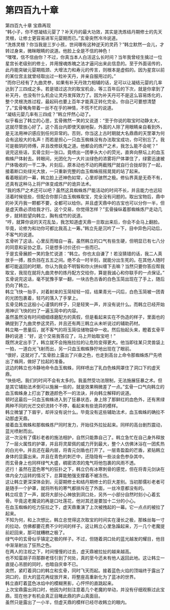# 第四百九十章

第四百九十章 宝鼎再现\
“韩小子，你不想凝结元婴了？补天丹的最大功效，其实是洗炼结丹期修士的先天灵根，让修士更容易进军元婴期而已。”玄骨突然冷冷说道。\
“洗炼灵根？你当我是三岁小孩，世间哪有这种逆天的灵药？”韩立默然一会儿，才转过身来，微眯眼睛的说道。他脸上全是不信的神色！\
“嘿嘿，信不信由你？不过，你真当本人白活这么长时间？当年我曾经生擒过一位星宫长老级别的修士，并用搜魂炼魄之法才逼问出来此信息的。至于外面谣传的，此丹能突破元婴期瓶颈、大增法力和寿元的传言，则根本是虚假的。因为星宫以前的某位宫主就曾经取出过一粒补天丹，并亲自服用过的。”\
“而你已经有了九曲灵参，如果有补天丹效力相辅的话，足可以让凝结元婴的几率达到了三四成之多。若是错过这次的取宝机会，等三百年后的下次，就是你拿到了补天丹，也没有什么机会让灵丹发挥效力了。因为补天丹可不是这么容易炼化的，整个灵根洗炼过程，最起码也要上百年才能真正转化完全。你自己可要想清楚了。”玄骨嘴角带着一丝不在乎的神情，不慌不忙的说道。\
“凝结元婴几率有三四成？”韩立怦然心动了。\
似乎看出了韩立的心思，玄骨微然一笑的又说道：“至于你说的取宝时动静太大，这就尽管放心好了。这个高台内即使天崩地裂，外面的人除了用眼睛亲自看到外，是无法用神识感应到任何异常的。否则，你当这上古时期就大名鼎鼎的天罡罩为何会有这般大的名声！而若是担心一只血玉蜘蛛没有办法取宝成功，你可别忘了。我可是极阴的师傅，并且改修妖鬼之道。他都会的炼尸之术，我怎么能不会呢？”\
说完这些话，玄骨立刻一张口。竟喷出一团拳头大小的荧光，直奔向祭坛上的血玉蜘蛛尸体射去。转眼间，光团化为一大片淡绿色的浓雾将尸体罩住了，绿雾迅速被尸体吸收的一干二净。片刻后，原本动也不动的两截残尸就自行合拢却到了一起，接着断口处绿光大放，一只重新完整的血玉蜘蛛摇摇晃晃的站了起来。\
看着眼前的一幕，韩立脸上还神色如常，心里却骇然之极。修仙界真是无奇不有，还真有这种马上将尸体变成炼尸的诡异法术。\
“我的炼尸之术还可以吧？虽然这具蜘蛛炼尸能活动的时间不长，并且能力也远较活着时候低些，但配合你那只血玉蜘蛛取宝，完全没有问题的。取出宝物后，鼎中的补天丹我一颗都不要，全都可以给你。并且虚天鼎中的古宝也可以分你一半，但是虚天鼎必须给我才行。这个交易，你觉得怎样？”玄骨操纵着那蜘蛛炼尸走动几步，就转脸望向韩立，胸有成竹的说道。\
“哼，就算你说的天花乱坠，我怎知道虚天鼎一旦取出来后，你会不会马上翻脸。毕竟，论修为和功你可都比我高上一筹。”韩立先是沉吟了一下，目中异色闪动后，不客气的说道。\
玄骨听了这话，心里反而暗自一喜。虽然韩立的口气有些生硬，但明显已有七八分的同意和妥协之意。只是想多讨价还价一些而已。\
于是玄骨展颜一笑的急忙说道：“韩立。你也太自谦了！若没猜错的话，我二人真放手一搏，胜负挡在五五之间。绝不会一时半刻，就能分出生死的。在其他人随时都可能返回的时期，你认为我会不明智和你火拼纠缠下去嘛？当然只要你答应帮我取宝，我现在就将九曲灵参的炼丹配方交给你，算是我诚心和你联手的一点保证。”\
玄骨说完这话，毫不犹豫手掌一翻，一块古色古香的白色玉简出现在了手上，随后扔向了韩立。\
韩立飞快一抬手，对着射来的玉简轻轻一招，结果青光一闪后，白色玉简被一团青的光团包裹着，轻巧的落入了手掌上。\
玄骨见韩立这般小心谨慎的样子，只是轻笑一声，并没有说什么。而韩立已经开始用神识飞快的扫了一遍玉简中的内容。\
虽然虽然没有时间细细琢磨配方的真假，但是看起来实在不伪造的样子，里面也的确提到了九曲灵参这灵药，并且还有两三韩立从未听说过的辅助药材。\
韩立略一思量后，就不客气的将玉简往储物袋中一收。然后抬起头来，瞪着玄骨平静的说道：“好，这个交易我答应了，马上开始取宝吧！”\
既然决定出手了，韩立就不会拖拖拉拉的让危险变得更大。他当即往某只灵兽袋上一拍，一道白光飞射而出，另一只血玉蜘蛛狰狞地出现在了眼前。\
“很好，这就对了。”玄骨脸上露出了兴奋之色，也走到高台上命令那蜘蛛炼尸先喷出了蛛网，做好了拉起的准备。\
这边的韩立也冷静地命令血玉蜘蛛，同样喷出了乳白色蛛网罩住了洞口下的虚天鼎。\
“快些吧。我们的时间不会有太多的。我虽然受功法限制，无法施展狂暴之术。但是其它辅助法术倒可以施展一些的，就是效果稍微差了一点。”玄骨一口气向韩立的血玉蜘蛛身上打出了数道颜色不一的法诀，并向韩立解释的说道。\
顿时这最后一只血玉蜘蛛进入到了狂暴状态，身上除了那鲜红的血色外，还有黑绿两种不同的光芒交织流转个不停，看起来有些诡异的模样。\
韩立微皱了下眉宇，却并没有说什么。毕竟没有这些辅助法术，血玉蜘蛛的确拉不动那虚天鼎。\
接着血玉蜘蛛和那蜘蛛炼尸同时发力，开始往外拉扯起来。同样的高台剧烈震动，蓝光喷射而出。\
这一次没有了儒衫老者的施法相护，自然只能靠自己了。韩立急忙在自己身外释放了一层火属性的护罩，并且将灵犀佩的威力开到最大，整个人仿佛沐浴在一团炙热的白光中。并且还在最内层，将青元剑盾也打开了。一层青盈盈的芒盾，紧贴韩立身体的显露出来。并且在青色的刺芒中，还隐隐有一些淡金色参杂其中。\
而玄骨身上也同样绿气大盛，稠密浓浓的鬼气将他包裹的风雨不透。\
还行！虽然在蓝色寒气的狂扑之下，韩立仍有冰寒刺骨的感觉，但在将青元剑诀在体内全力运转的情况下，总算能勉强支撑着不被冻伤。\
这让韩立更深深体会到，元婴期修士和结丹期修士的巨大差别。当初那儒衫老者可是随手一个护罩，就将所有的寒气都排斥在了外面，一丝冷意都没有的。\
韩立叹息了一声，就将大部分心神放到洞口处，另外一小部分自然时刻小心着玄骨。毕竟这老魔说的再是口吐莲花，他对其还是要加十二分的小心。\
在血玉蜘蛛的吃力狂拉之下，虚天鼎重演了上次被拽起的一幕。它一点点的被拉了起来。\
不知为何，和上次想比，韩立总觉得这次取宝的时间实在漫长之极，那蛛丝每一寸的拉动，仿佛都要花费不少时间的样子。这让韩立心里急躁起来，万一几个老魔提前赶回来，那可就糟糕之极了。\
绿气中的玄骨似乎镇定之极的样子。不过，但随着洞口处的蓝光越发的耀目，他目中渐渐射出了狂热之色。\
在两人的注视之下，时间慢慢的过去，虚天鼎被拉扯的越来越高。\
也不知蛮胡子将那群老怪引到了何处，真的至今还未有他人返回此地。这让韩立一直提心吊胆的同时，也暗自庆幸不已。\
突然，紧盯着洞口的韩立和玄骨，同时飞天而起。接着蓝色火焰的顶端终于露出了洞口的，巨大的蓝花再绽放开来，将整座高重新化为了蓝冰的世界。\
韩立直盯着蓝色冰焰中的模糊黑影，心怦怦的直跳起来。\
上次宝鼎露出洞口时，他因为时刻注意着几个老魔的举动，并没有仔细观察过此宝鼎。现在他才有机会真正目睹此鼎的庐山真面目。\
虽然只是露出了一小半，但虚天鼎的模样已经尽收韩立的眼内。

